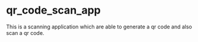# qr_code_scan_app
This is a scanning application which are able to generate a qr code and also scan a qr code.
